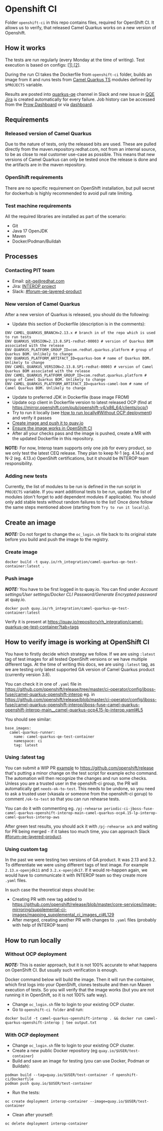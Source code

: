 # Openshift CI

Folder `openshift-ci` in this repo contains files, required for OpenShift CI.
It allows us to verify, that released Camel Quarkus works on a new version of Openshift.

## How it works

The tests are run regularly (every Monday at the time of writing). Test execution is based on configs: [[1]](https://github.com/openshift/release),[[2]](https://github.com/openshift/release/pull/40279/files).

During the run CI takes the Dockerfile from `openshift-ci` folder, builds an image from it and runs tests from [Camel Quarkus TS](https://gitlab.cee.redhat.com/jboss-fuse-qe/camel-q/camel-q-test-suite) modules defined by `$PROJECTS` variable.

Results are posted into [quarkus-qe](https://redhat-internal.slack.com/archives/C05CMLUAWTT) channel in Slack and new issue in [QQE Jira](https://issues.redhat.com/projects/QQE/summary) is created automatically for every failure. Job history can be accessed from the [Prow Dashboard](https://prow.ci.openshift.org/job-history/gs/origin-ci-test/logs/periodic-ci-quarkus-qe-quarkus-test-suite-main-quarkus-ocp4.14-lp-interop-quarkus-interop-aws) or via [dashboard](https://testgrid.k8s.io/redhat-openshift-lp-interop-release-4.14-informing#periodic-ci-quarkus-qe-quarkus-test-suite-main-quarkus-ocp4.14-lp-interop-quarkus-interop-aws&width=90).

## Requirements
### Released version of Camel Quarkus
Due to the nature of tests, only the released bits are used. These are pulled directly from the maven.repository.redhat.com, not from an internal source, to be as close to real customer use-case as possible. This means that new versions of Camel Quarkus can only be tested once the release is done and the artifacts are in the maven repository.

### OpenShift requirements
There are no specific requirement on OpenShift installation, but pull secret for dockerhub is highly recommended to avoid pull rate limiting.

### Test machine requirements
All the required libraries are installed as part of the scenario:
- Git
- Java 17 OpenJDK
- Maven
- Docker/Podman/Buildah

## Processes
### Contacting PIT team
- Email: [pit-qe@redhat.com](mailto:pit-qe@redhat.com)
- Jira: [INTEROP project](https://projects.engineering.redhat.com/browse/INTEROP)
- Slack: [#forum-qe-layered-product](https://redhat-internal.slack.com/archives/C04QDE5TK1C)

### New version of Camel Quarkus
After a new version of Quarkus is released, you should do the following:
- Update this section of Dockerfile (description is in the comments):
```asciidoc
ENV CAMEL_QUARKUS_BRANCH=2.13.x # branch in of the repo which is used to run tests
ENV QUARKUS_VERSION=2.13.8.SP1-redhat-00003 # version of Quarkus BOM associated with the release
ENV QUARKUS_PLATFORM_GROUP_ID=com.redhat.quarkus.platform # group of Quarkus BOM. Unlikely to change
ENV QUARKUS_PLATFORM_ARTIFACT_ID=quarkus-bom # name of Quarkus BOM. Unlikely to change
ENV CAMEL_QUARKUS_VERSION=2.13.8.SP1-redhat-00003 # version of Camel Quarkus BOM associated with the release
ENV CAMEL_QUARKUS_PLATFORM_GROUP_ID=com.redhat.quarkus.platform # group of Camel Quarkus BOM. Unlikely to change
ENV CAMEL_QUARKUS_PLATFORM_ARTIFACT_ID=quarkus-camel-bom # name of Camel Quarkus BOM. Unlikely to change
```
- Update to preferred JDK in Dockerfile (base image FROM)
- Update ocp client in Dockerfile version to latest released OCP (find at https://mirror.openshift.com/pub/openshift-v4/x86_64/clients/ocp/)
- Try to run it locally (see [How to run locally#Without OCP deployment](#without-ocp-deployment)) and verify it passes
- [Create image and push it to quay.io](#create-an-image)
- [Ensure the image works in OpenShift CI](#how-to-verify-image-is-working-at-openshift-ci)
- After all your checks pass and the image is pushed, create a MR with the updated Dockerfile in this repository.

**NOTE:** For now, Interop team supports only one job for every product, so we only test the latest CEQ release. They plan to keep N-1 (eg. 4.14.x) and N-2 (eg. 4.13.x) OpenShift certifications, but it should be INTEROP team responsibility.

### Adding new tests
Currently, the list of modules to be run is defined in the run script in `PROJECTS` variable. If you want additional tests to be run, update the list of modules (don't forget to add dependent modules if applicable).
You should only add stable tests without random failures to the list! Once done follow the same steps mentioned above (starting from `Try to run it locally`).

## Create an image
**_NOTE:_** Do not forget to change the `oc_login.sh` file back to its original state before you build and push the image to the registry.

### Create image
```
docker build -t quay.io/rh_integration/camel-quarkus-qe-test-container:latest .
```
### Push image
**_NOTE:_** You have to be first logged in to quay.io. You can find under _Account settings/User settings/Docker CLI Password/Generate Encrypted password_ at quay.io.
```
docker push quay.io/rh_integration/camel-quarkus-qe-test-container:latest
```
Verify it is present at https://quay.io/repository/rh_integration/camel-quarkus-qe-test-container?tab=tags 

## How to verify image is working at OpenShift CI
You have to firstly decide which strategy we follow. 
If we are using `:latest` tag of test images for all tested OpenShift versions or we have multiple different tags. 
At the time of writing this docs, we are using `:latest` tag, as we are testing only latest supported GA version of Camel Quarkus product (currently version 3.8).

You can check it in one of `.yaml` file in https://github.com/openshift/release/tree/master/ci-operator/config/jboss-fuse/camel-quarkus-openshift-interop eg. in https://github.com/openshift/release/blob/master/ci-operator/config/jboss-fuse/camel-quarkus-openshift-interop/jboss-fuse-camel-quarkus-openshift-interop-main__camel-quarkus-ocp4.15-lp-interop.yaml#L5

You should see similar:

````
base_images:
  camel-quarkus-runner:
    name: camel-quarkus-qe-test-container
    namespace: ci
    tag: latest
````

### Using :latest tag
You can submit a WIP PR [example](https://github.com/llowinge/release/commit/2dd7846900fb52a039d8129c2ece713a26e69985) to https://github.com/openshift/release that's putting a minor change on the test script for example echo command. The automation will then recognize the changes and run some checks. 
Unless you are a trusted user in the openshift-ci group, the PR will automatically get `needs-ok-to-test`. This needs to be undone, so you need to ask a trusted user (vkasala or someone from the openshift-ci gorup) to comment `/ok-to-test` so that you can run rehearse tests.

You can do it with commenting eg. `/pj-rehearse periodic-ci-jboss-fuse-camel-quarkus-openshift-interop-main-camel-quarkus-ocp4.15-lp-interop-camel-quarkus-interop-aws`

After green test results, you should ack it with `/pj-rehearse ack` and waiting for PR being merged - if it takes too much time, you can approach Slack [#forum-qe-layered-product](https://redhat-internal.slack.com/archives/C04QDE5TK1C).

### Using custom tag
In the past we were testing two versions of GA product. 
It was 2.13 and 3.2. 
To differentiate we were using different tags of test image. 
For example `2.13.x-openjdk11` and `3.2.x-openjdk17`. 
If it would re-happen again, we would have to communicate it with INTEROP team so they create more `.yaml` files.

In such case the theoretical steps should be:

* Creating PR with new tag added to https://github.com/openshift/release/blob/master/core-services/image-mirroring/supplemental-ci-images/mapping_supplemental_ci_images_ci#L129
* After merged, creating another PR with changes to `.yaml` files (probably with help of INTEROP team)


## How to run locally
### Without OCP deployment
**_NOTE:_** This is easier approach, but it is not 100% accurate to what happens on OpenShift CI. But usually such verification is enough.

Docker command below will build the image. Then it will run the container, which first logs into your OpenShift, clones testsuite and then run Maven execution of tests. So you will verify that the image works (but you are not running it in OpenShift, so it is not 100% safe way). 

- Change `oc_login.sh` file to login to your existing OCP cluster.
- Go to `openshift-ci folder` and run:
```
docker build -t camel-quarkus-openshift-interop . && docker run camel-quarkus-openshift-interop | tee output.txt
```
### With OCP deployment
- Change `oc_login.sh` file to login to your existing OCP cluster.
- Create a new public Docker repository (eg `quay.io/$USER/test-container`)
- Build and save an image for testing (you can use Docker, Podman or Buildah):
```
podman build --tag=quay.io/$USER/test-container -f openshift-ci/Dockerfile
podman push quay.io/$USER/test-container
```
- Run the tests:
```
oc create deployment interop-container --image=quay.io/$USER/test-container
```
- Clean after yourself:
```
oc delete deployment interop-container
```
